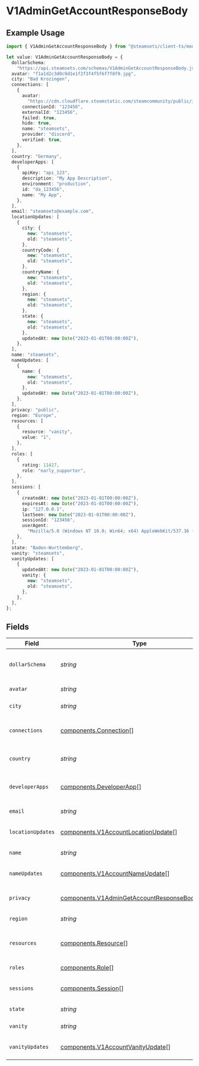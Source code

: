 # V1AdminGetAccountResponseBody

## Example Usage

```typescript
import { V1AdminGetAccountResponseBody } from "@steamsets/client-ts/models/components";

let value: V1AdminGetAccountResponseBody = {
  dollarSchema:
    "https://api.steamsets.com/schemas/V1AdminGetAccountResponseBody.json",
  avatar: "f1a1d2c3d0c9d1e1f2f3f4f5f6f7f8f9.jpg",
  city: "Bad Krozingen",
  connections: [
    {
      avatar:
        "https://cdn.cloudflare.steamstatic.com/steamcommunity/public/images/avatars/f1/f1a1d2c3d0c9d1e1f2f3f4f5f6f7f8f9.jpg",
      connectionId: "123456",
      externalId: "123456",
      failed: true,
      hide: true,
      name: "steamsets",
      provider: "discord",
      verified: true,
    },
  ],
  country: "Germany",
  developerApps: [
    {
      apiKey: "api_123",
      description: "My App Description",
      environment: "production",
      id: "da_123456",
      name: "My App",
    },
  ],
  email: "steamsets@example.com",
  locationUpdates: [
    {
      city: {
        new: "steamsets",
        old: "steamsets",
      },
      countryCode: {
        new: "steamsets",
        old: "steamsets",
      },
      countryName: {
        new: "steamsets",
        old: "steamsets",
      },
      region: {
        new: "steamsets",
        old: "steamsets",
      },
      state: {
        new: "steamsets",
        old: "steamsets",
      },
      updatedAt: new Date("2023-01-01T00:00:00Z"),
    },
  ],
  name: "steamsets",
  nameUpdates: [
    {
      name: {
        new: "steamsets",
        old: "steamsets",
      },
      updatedAt: new Date("2023-01-01T00:00:00Z"),
    },
  ],
  privacy: "public",
  region: "Europe",
  resources: [
    {
      resource: "vanity",
      value: "1",
    },
  ],
  roles: [
    {
      rating: 11427,
      role: "early_supporter",
    },
  ],
  sessions: [
    {
      createdAt: new Date("2023-01-01T00:00:00Z"),
      expiresAt: new Date("2023-01-01T00:00:00Z"),
      ip: "127.0.0.1",
      lastSeen: new Date("2023-01-01T00:00:00Z"),
      sessionId: "123456",
      userAgent:
        "Mozilla/5.0 (Windows NT 10.0; Win64; x64) AppleWebKit/537.36 (KHTML, like Gecko) Chrome/91.0.4472.124 Safari/537.36",
    },
  ],
  state: "Baden-Wurttemberg",
  vanity: "steamsets",
  vanityUpdates: [
    {
      updatedAt: new Date("2023-01-01T00:00:00Z"),
      vanity: {
        new: "steamsets",
        old: "steamsets",
      },
    },
  ],
};
```

## Fields

| Field                                                                                                              | Type                                                                                                               | Required                                                                                                           | Description                                                                                                        | Example                                                                                                            |
| ------------------------------------------------------------------------------------------------------------------ | ------------------------------------------------------------------------------------------------------------------ | ------------------------------------------------------------------------------------------------------------------ | ------------------------------------------------------------------------------------------------------------------ | ------------------------------------------------------------------------------------------------------------------ |
| `dollarSchema`                                                                                                     | *string*                                                                                                           | :heavy_minus_sign:                                                                                                 | A URL to the JSON Schema for this object.                                                                          | https://api.steamsets.com/schemas/V1AdminGetAccountResponseBody.json                                               |
| `avatar`                                                                                                           | *string*                                                                                                           | :heavy_check_mark:                                                                                                 | The avatar of the account                                                                                          | f1a1d2c3d0c9d1e1f2f3f4f5f6f7f8f9.jpg                                                                               |
| `city`                                                                                                             | *string*                                                                                                           | :heavy_check_mark:                                                                                                 | The city of the account                                                                                            | Bad Krozingen                                                                                                      |
| `connections`                                                                                                      | [components.Connection](../../models/components/connection.md)[]                                                   | :heavy_check_mark:                                                                                                 | The connections the account has                                                                                    |                                                                                                                    |
| `country`                                                                                                          | *string*                                                                                                           | :heavy_check_mark:                                                                                                 | The country code of the account                                                                                    | Germany                                                                                                            |
| `developerApps`                                                                                                    | [components.DeveloperApp](../../models/components/developerapp.md)[]                                               | :heavy_check_mark:                                                                                                 | The developer apps the account has                                                                                 |                                                                                                                    |
| `email`                                                                                                            | *string*                                                                                                           | :heavy_check_mark:                                                                                                 | The email of the account                                                                                           | steamsets@example.com                                                                                              |
| `locationUpdates`                                                                                                  | [components.V1AccountLocationUpdate](../../models/components/v1accountlocationupdate.md)[]                         | :heavy_check_mark:                                                                                                 | The location updates the account has                                                                               |                                                                                                                    |
| `name`                                                                                                             | *string*                                                                                                           | :heavy_check_mark:                                                                                                 | The name of the account                                                                                            | steamsets                                                                                                          |
| `nameUpdates`                                                                                                      | [components.V1AccountNameUpdate](../../models/components/v1accountnameupdate.md)[]                                 | :heavy_check_mark:                                                                                                 | The name updates the account has                                                                                   |                                                                                                                    |
| `privacy`                                                                                                          | [components.V1AdminGetAccountResponseBodyPrivacy](../../models/components/v1admingetaccountresponsebodyprivacy.md) | :heavy_check_mark:                                                                                                 | The privacy of the account                                                                                         | public                                                                                                             |
| `region`                                                                                                           | *string*                                                                                                           | :heavy_check_mark:                                                                                                 | The region of the account                                                                                          | Europe                                                                                                             |
| `resources`                                                                                                        | [components.Resource](../../models/components/resource.md)[]                                                       | :heavy_check_mark:                                                                                                 | The resources the account has (permissions)                                                                        |                                                                                                                    |
| `roles`                                                                                                            | [components.Role](../../models/components/role.md)[]                                                               | :heavy_check_mark:                                                                                                 | The roles the account has                                                                                          |                                                                                                                    |
| `sessions`                                                                                                         | [components.Session](../../models/components/session.md)[]                                                         | :heavy_check_mark:                                                                                                 | The sessions the account has                                                                                       |                                                                                                                    |
| `state`                                                                                                            | *string*                                                                                                           | :heavy_check_mark:                                                                                                 | The state of the account                                                                                           | Baden-Wurttemberg                                                                                                  |
| `vanity`                                                                                                           | *string*                                                                                                           | :heavy_check_mark:                                                                                                 | The vanity of the account                                                                                          | steamsets                                                                                                          |
| `vanityUpdates`                                                                                                    | [components.V1AccountVanityUpdate](../../models/components/v1accountvanityupdate.md)[]                             | :heavy_check_mark:                                                                                                 | The vanity updates the account has                                                                                 |                                                                                                                    |